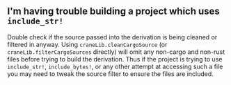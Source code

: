 ## I'm having trouble building a project which uses `include_str!`

Double check if the source passed into the derivation is being cleaned or
filtered in anyway. Using `craneLib.cleanCargoSource` (or
`craneLib.filterCargoSources` directly) will omit any non-cargo and non-rust
files before trying to build the derivation. Thus if the project is trying to
use `include_str!`, `include_bytes!`, or any other attempt at accessing such a
file you may need to tweak the source filter to ensure the files are included.
